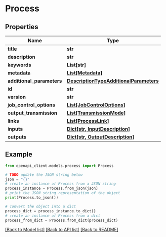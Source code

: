 # Process


## Properties

Name | Type | Description | Notes
------------ | ------------- | ------------- | -------------
**title** | **str** |  | [optional] 
**description** | **str** |  | [optional] 
**keywords** | **List[str]** |  | [optional] 
**metadata** | [**List[Metadata]**](Metadata.md) |  | [optional] 
**additional_parameters** | [**DescriptionTypeAdditionalParameters**](DescriptionTypeAdditionalParameters.md) |  | [optional] 
**id** | **str** |  | 
**version** | **str** |  | 
**job_control_options** | [**List[JobControlOptions]**](JobControlOptions.md) |  | [optional] 
**output_transmission** | [**List[TransmissionMode]**](TransmissionMode.md) |  | [optional] 
**links** | [**List[ProcessLink]**](ProcessLink.md) |  | [optional] 
**inputs** | [**Dict[str, InputDescription]**](InputDescription.md) |  | [optional] 
**outputs** | [**Dict[str, OutputDescription]**](OutputDescription.md) |  | [optional] 

## Example

```python
from openapi_client.models.process import Process

# TODO update the JSON string below
json = "{}"
# create an instance of Process from a JSON string
process_instance = Process.from_json(json)
# print the JSON string representation of the object
print(Process.to_json())

# convert the object into a dict
process_dict = process_instance.to_dict()
# create an instance of Process from a dict
process_from_dict = Process.from_dict(process_dict)
```
[[Back to Model list]](../README.md#documentation-for-models) [[Back to API list]](../README.md#documentation-for-api-endpoints) [[Back to README]](../README.md)


